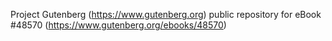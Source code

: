 Project Gutenberg (https://www.gutenberg.org) public repository for eBook #48570 (https://www.gutenberg.org/ebooks/48570)
